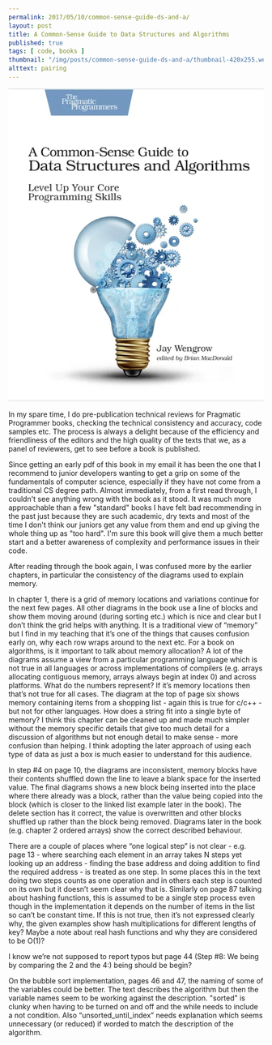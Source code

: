 ```yaml
---
permalink: 2017/05/10/common-sense-guide-ds-and-a/
layout: post
title: A Common-Sense Guide to Data Structures and Algorithms
published: true
tags: [ code, books ]
thumbnail: "/img/posts/common-sense-guide-ds-and-a/thumbnail-420x255.webp"
alttext: pairing
---
```


![cover](/img/posts/common-sense-guide-ds-and-a/cover.webp)

In my spare time, I do pre-publication technical reviews for Pragmatic Programmer books, checking the technical consistency and accuracy, code samples etc. The process is always a delight because of the efficiency and friendliness of the editors and the high quality of the texts that we, as a panel of reviewers, get to see before a book is published. 

Since getting an early pdf of this book in my email it has been the one that I recommend to junior developers wanting to get a grip on some of the fundamentals of computer science, especially if they have not come from a traditional CS degree path. Almost immediately, from a first read through, I couldn't see anything wrong with the book as it stood. It was much more approachable than a few "standard" books I have felt bad recommending in the past just because they are such academic, dry texts and most of the time I don't think our juniors get any value from them and end up giving the whole thing up as "too hard". I'm sure this book will give them a much better start and a better awareness of complexity and performance issues in their code.

After reading through the book again, I was confused more by the earlier chapters, in particular the consistency of the diagrams used to explain memory. 

In chapter 1, there is a grid of memory locations and variations continue for the next few pages. All other diagrams in the book use a line of blocks and show them moving around (during sorting etc.) which is nice and clear but I don’t think the grid helps with anything. It is a traditional view of “memory” but I find in my teaching that it’s one of the things that causes confusion early on, why each row wraps around to the next etc. For a book on algorithms, is it important to talk about memory allocation? A lot of the diagrams assume a view from a particular programming language which is not true in all languages or across implementations of compilers (e.g. arrays allocating contiguous memory, arrays always begin at index 0) and across platforms. What do the numbers represent? If it’s memory locations then that’s not true for all cases. The diagram at the top of page six shows memory containing items from a shopping list - again this is true for c/c++ - but not for other languages. How does a string fit into a single byte of memory? I think this chapter can be cleaned up and made much simpler without the memory specific details that give too much detail for a discussion of algorithms but not enough detail to make sense - more confusion than helping. I think adopting the later approach of using each type of data as just a box is much easier to understand for this audience.

In step #4 on page 10, the diagrams are inconsistent, memory blocks have their contents shuffled down the line to leave a blank space for the inserted value. The final diagrams shows a new block being inserted into the place where there already was a block, rather than the value being copied into the block (which is closer to the linked list example later in the book). The delete section has it correct, the value is overwritten and other blocks shuffled up rather than the block being removed. Diagrams later in the book (e.g. chapter 2 ordered arrays) show the correct described behaviour.

There are a couple of places where “one logical step” is not clear - e.g. page 13 - where searching each element in an array takes N steps yet looking up an address - finding the base address and doing addition to find the required address - is treated as one step. In some places this in the text doing two steps counts as one operation and in others each step is counted on its own but it doesn’t seem clear why that is. Similarly on page 87 talking about hashing functions, this is assumed to be a single step process even though in the implementation it depends on the number of items in the list so can’t be constant time. If this is not true, then it’s not expressed clearly why, the given examples show hash multiplications for different lengths of key? Maybe a note about real hash functions and why they are considered to be O(1)?

I know we’re not supposed to report typos but page 44 (Step #8: We being by comparing the 2 and the 4:) being should be begin?

On the bubble sort implementation, pages 46 and 47, the naming of some of the variables could be better. The text describes the algorithm but then the variable names seem to be working against the description. "sorted" is clunky when having to be turned on and off and the while needs to include a not condition. Also “unsorted_until_index” needs explanation which seems unnecessary (or reduced) if worded to match the description of the algorithm.
